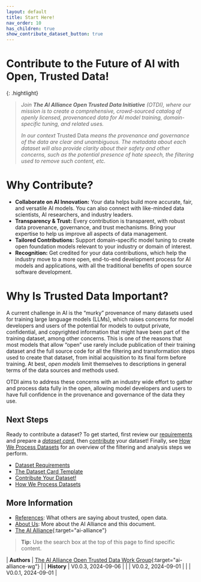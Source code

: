 ```yaml
---
layout: default
title: Start Here!
nav_order: 10
has_children: true
show_contribute_dataset_button: true
---
```


# Contribute to the Future of AI with Open, Trusted Data!

{: .hightlight}
> _Join **The AI Alliance Open Trusted Data Initiative** (OTDI), where our mission is to create a comprehensive, crowd-sourced catalog of openly licensed, provenanced data for AI model training, domain-specific tuning, and related uses._
>
> _In our context_ Trusted Data _means the provenance and governance of the data are clear and unambiguous. The metadata about each dataset will also provide clarity about their safety and other concerns, such as the potential presence of hate speech, the filtering used to remove such content, etc._

# Why Contribute?

* **Collaborate on AI Innovation:** Your data helps build more accurate, fair, and versatile AI models. You can also connect with like-minded data scientists, AI researchers, and industry leaders.
* **Transparency & Trust:** Every contribution is transparent, with robust data provenance, governance, and trust mechanisms. Bring your expertise to help us improve all aspects of data management.
* **Tailored Contributions:** Support domain-specific model tuning to create open foundation models relevant to your industry or domain of interest.
* **Recognition:** Get credited for your data contributions, which help the industry move to a more open, end-to-end development process for AI models and applications, with all the traditional benefits of open source software development.

# Why Is Trusted Data Important?

A current challenge in AI is the &ldquo;murky&rdquo; provenance of many datasets used for training large language models (LLMs), which raises concerns for model developers and users of the potential for models to output private, confidential, and copyrighted information that might have been part of the training dataset, among other concerns. This is one of the reasons that most models that allow &ldquo;open&rdquo; use rarely include publication of their training dataset and the full source code for all the filtering and transformation steps used to create that dataset, from initial acquisition to its final form before training. At best, _open models_ limit themselves to descriptions in general terms of the data sources and methods used.

OTDI aims to address these concerns with an industry wide effort to gather and process data fully in the open, allowing model developers and users to have full confidence in the provenance and governance of the data they use.

## Next Steps

Ready to contribute a dataset? To get started, first review our [requirements]({{site.baseurl}}/dataset-requirements/dataset-requirements) and prepare a [_dataset card_]({{site.baseurl}}/dataset-requirements/dataset-card-template), then [contribute]({{site.baseurl}}/contributing) your dataset! Finally, see [How We Process Datasets]({{site.baseurl}}/our-processing) for an overview of the filtering and analysis steps we perform.

* [Dataset Requirements]({{site.baseurl}}/dataset-requirements/dataset-requirements)
* [The Dataset Card Template]({{site.baseurl}}/dataset-requirements/dataset-card-template)
* [Contribute Your Dataset!]({{site.baseurl}}/contributing)
* [How We Process Datasets]({{site.baseurl}}/our-processing)

## More Information

* [References]({{site.baseurl}}/references): What others are saying about trusted, open data.
* [About Us]({{site.baseurl}}/about): More about the AI Alliance and this document.
* [The AI Alliance](https://thealliance.ai){:target="ai-alliance"}

> **Tip:** Use the search box at the top of this page to find specific content.

| **Authors** | [The AI Alliance Open Trusted Data Work Group](https://thealliance.ai/focusareas/foundation-models){:target="ai-alliance-wg"} |
| **History** | V0.0.3, 2024-09-06 |
|             | V0.0.2, 2024-09-01 |
|             | V0.0.1, 2024-09-01 |
